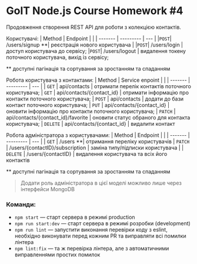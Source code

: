 # GoIT Node.js Course Homework #4

Продовження створення REST API для роботи з колекцією контактів.

Користувачі:
| Method | Endpoint | |
| ------- | --------- | --- |
|`POST`| /users/signup \*\*| реєстрація нового користувача |
|`POST`| /users/login | доступ користувача до сервісу;
|`POST`| /users/logout | видалення токену поточного користувача, вихід із сервісу;

\*\* доступні пагінація та сортування за зростанням та спаданням

Робота користувача з контактами:
| Method | Service enpoint | |
| ------- | --------- | --- |
| `GET` | api/contacts | отримати перелік контактів поточного користувача;
| `GET` | api/contacts/{contact_id} | отримати інформацію про контакти поточного користувача;
| `POST` | api/contacts | додати до бази контакт поточного користувача;
| `PUT` | api/contacts/{contact_id} | оновити інформацію про контакти поточного користувача;
| `PATCH` | api/contacts/{contact_id}/favorite | оновити статус обраного для контакта користувача;
| `DELETE` | api/contacts/{contact_id} | видалити контакт

Робота адміністратора з користувачами:
| Method | Endpoint | |
| ------- | --------- | --- |
| `GET` | /users \*\*| отримання переліку користувачів
| `PATCH` | /users/{contactID}/subscription | заміна типу/підписки користувача |
| `DELETE` | /users/{contactID} | видалення користувача та всіх його контактів

\*\* доступні пагінація та сортування за зростанням та спаданням

> Додати роль адміністратора в цієї моделі можливо лише через інтерфейси MongoDB

### Команди:

- `npm start` &mdash; старт сервера в режимі production
- `npm run start:dev` &mdash; старт сервера в режимі розробки (development)
- `npm run lint` &mdash; запустити виконання перевірки коду з eslint, необхідно виконувати перед кожним PR та виправляти всі помилки лінтера
- `npm lint:fix` &mdash; та ж перевірка лінтера, але з автоматичними виправленнями простих помилок
